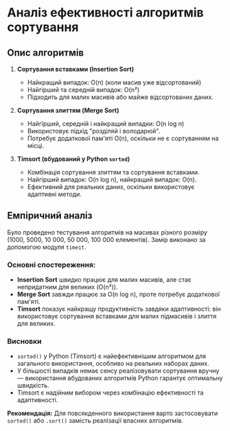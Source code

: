 # Аналіз ефективності алгоритмів сортування

## Опис алгоритмів

1. **Сортування вставками (Insertion Sort)**  
   - Найкращий випадок: O(n) (коли масив уже відсортований)  
   - Найгірший та середній випадок: O(n²)  
   - Підходить для малих масивів або майже відсортованих даних.

2. **Сортування злиттям (Merge Sort)**  
   - Найгірший, середній і найкращий випадки: O(n log n)  
   - Використовує підхід "розділяй і володарюй".  
   - Потребує додаткової пам'яті O(n), оскільки не є сортуванням на місці.

3. **Timsort (вбудований у Python `sorted`)**  
   - Комбінація сортування злиттям та сортування вставками.  
   - Найгірший випадок: O(n log n), найкращий випадок: O(n).  
   - Ефективний для реальних даних, оскільки використовує адаптивні методи.

## Емпіричний аналіз

Було проведено тестування алгоритмів на масивах різного розміру (1000, 5000, 10 000, 50 000, 100 000 елементів). Замір виконано за допомогою модуля `timeit`.

### Основні спостереження:
- **Insertion Sort** швидко працює для малих масивів, але стає непридатним для великих (O(n²)).
- **Merge Sort** завжди працює за O(n log n), проте потребує додаткової пам'яті.
- **Timsort** показує найкращу продуктивність завдяки адаптивності: він використовує сортування вставками для малих підмасивів і злиття для великих.

### Висновки
- `sorted()` у Python (Timsort) є найефективнішим алгоритмом для загального використання, особливо на реальних наборах даних.
- У більшості випадків немає сенсу реалізовувати сортування вручну — використання вбудованих алгоритмів Python гарантує оптимальну швидкість.
- Timsort є надійним вибором через комбінацію ефективності та адаптивності.

**Рекомендація:** Для повсякденного використання варто застосовувати `sorted()` або `.sort()` замість реалізації власних алгоритмів.

